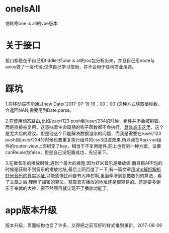 # oneIsAll
仿韩寒one is all的vue版本
# 关于接口
接口都是在于自己用fiddler抓one is all的ios包分析出来，并且自己用node与axios做了一层代理,仅供自己学习使用，并不会用于任何商业用途。
# 踩坑
1.在移动端不能通过new Date('2017-07-19 19：00：00')这种方式获取毫秒数，会返回NAN,需要用到Date.parse。  

2.在使用动态路由,比如/user/123 push到/user/234的时候，组件并不会被销毁，而是直接被复用，这意味着生命周期的钩子函数都不会执行，[具体点击这里](https://router.vuejs.org/zh-cn/essentials/dynamic-matching.html)，这个是尤大给的建议。但是他这个只能解决数据渲染的问题，而我是需要在/user/123 push到/user/234的时候也要重复执行组件的css3过渡效果,所以我在App.vue组件的router-view上面绑定了key，相当于不复用组件,网上也有另一种方案，设置canReuse为false，但是自己没配置成功，先记录下。    

3.在做音乐的播放时候,遇到个最大的难题,因为虾米音乐是播放源,而且抓APP包的时候是获取不到音乐的播放地址,最后上网百度了一下,有一篇文章[用php解析解析虾米音乐的真实地址](http://caiweiming.com/?p=50),只能感慨民间自有大神在啊,里面牵涉到凯撒数列的算法，看了文章之后,理解了加密的算法，获取真实播放的地址还是很容易的。还是要多谢乐于奉献的大神，要不然项目就实现不了播放功能了。 
# app版本升级
版本升级，页面结构也变了许多，又得把之前写好的样式推到重新。2017-08-06
